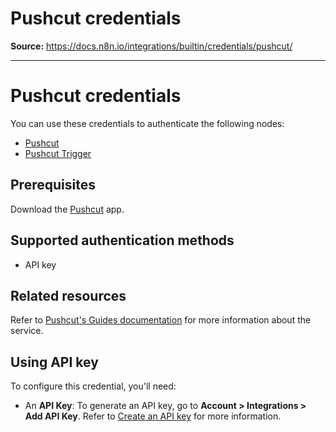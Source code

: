 # Pushcut credentials

**Source:** https://docs.n8n.io/integrations/builtin/credentials/pushcut/

---

# Pushcut credentials

You can use these credentials to authenticate the following nodes:

- [Pushcut](../../app-nodes/n8n-nodes-base.pushcut/)
- [Pushcut Trigger](../../trigger-nodes/n8n-nodes-base.pushcuttrigger/)

## Prerequisites

Download the [Pushcut](https://www.pushcut.io) app.

## Supported authentication methods

- API key

## Related resources

Refer to [Pushcut's Guides documentation](https://www.pushcut.io/guides) for more information about the service.

## Using API key

To configure this credential, you'll need:

- An **API Key**: To generate an API key, go to **Account > Integrations > Add API Key**. Refer to [Create an API key](https://www.pushcut.io/guides/homekit-api-schedule-cancel#step_2) for more information.
